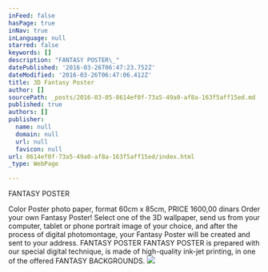 ```yaml
---
inFeed: false
hasPage: true
inNav: true
inLanguage: null
starred: false
keywords: []
description: "FANTASY POSTER\_"
datePublished: '2016-03-26T06:47:23.752Z'
dateModified: '2016-03-26T06:47:06.412Z'
title: 3D Fantasy Poster
author: []
sourcePath: _posts/2016-03-05-8614ef0f-73a5-49a0-af8a-163f5aff15ed.md
published: true
authors: []
publisher:
  name: null
  domain: null
  url: null
  favicon: null
url: 8614ef0f-73a5-49a0-af8a-163f5aff15ed/index.html
_type: WebPage

---
```

FANTASY POSTER 

Color Poster photo paper, format 60cm x 85cm,
PRICE 1600,00 dinars
Order your own Fantasy Poster! Select one of the 3D wallpaper, send us from your computer, tablet or phone portrait image of your choice, and after the process of digital photomontage, your Fantasy Poster will be created and sent to your address.
FANTASY POSTER
FANTASY POSTER is prepared with our special digital technique, is made of high-quality ink-jet printing, in one of the offered FANTASY BACKGROUNDS.
![](https://s3-us-west-2.amazonaws.com/the-grid-img/p/4d7a31de1571c83b0cea6ef7320ecfc1ccdec4ea.jpg)